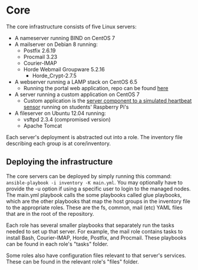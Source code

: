 # Core
The core infrastructure consists of five Linux servers:
  - A nameserver running BIND on CentOS 7
  - A mailserver on Debian 8 running:
    - Postfix 2.6.19
    - Procmail 3.23
    - Courier-IMAP
    - Horde Webmail Groupware 5.2.16
      - Horde_Crypt-2.7.5
  - A webserver running a LAMP stack on CentOS 6.5
    - Running the portal web application, repo can be found [here](https://www.github.com/RITGencyber/portal)
  - A server running a custom application on CentOS 7
    - Custom application is the [server component to a simulated heartbeat sensor](https://github.com/RITGenCyber/heartbeat-server) running on students' Raspberry Pi's
  - A fileserver on Ubuntu 12.04 running:
    - vsftpd 2.3.4 (compromised version)
    - Apache Tomcat

Each server's deployment is abstracted out into a role. The inventory file describing each group
is at core/inventory.

## Deploying the infrastructure
The core servers can be deployed by simply running this command: `ansible-playbook -i inventory -K main.yml`. You may optionally have to provide the -u option if using a specific user to login to the managed nodes.
The main.yml playbook calls the some playbooks called glue playbooks, which are the other playbooks that map the host groups in the inventory file to the appropriate roles. These are the fs, common, mail (etc) YAML files that are in the root of the repository.

Each role has several smaller playbooks that separately run the tasks needed to
set up that server. For example, the mail role contains tasks to install Bash, Courier-IMAP, Horde, Postfix, and Procmail. These playbooks can be found in each role's "tasks" folder.

Some roles also have configuration files relevant to that server's services. These can be found in the relevant role's "files" folder.
